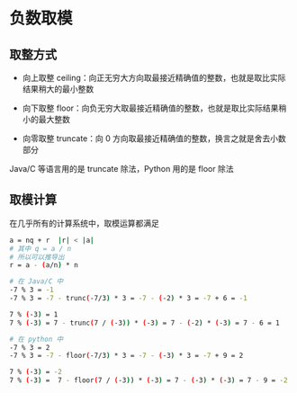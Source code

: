 # 负数取模

## 取整方式

- 向上取整 ceiling：向正无穷大方向取最接近精确值的整数，也就是取比实际结果稍大的最小整数

- 向下取整 floor：向负无穷大取最接近精确值的整数，也就是取比实际结果稍小的最大整数

- 向零取整 truncate：向 0 方向取最接近精确值的整数，换言之就是舍去小数部分

Java/C 等语言用的是 truncate 除法，Python 用的是 floor 除法

## 取模计算

在几乎所有的计算系统中，取模运算都满足

```sh
a = nq + r  |r| < |a|
# 其中 q = a / n
# 所以可以推导出
r = a - (a/n) * n

# 在 Java/C 中
-7 % 3 = -1
-7 % 3 = -7 - trunc(-7/3) * 3 = -7 - (-2) * 3 = -7 + 6 = -1

7 % (-3) = 1
7 % (-3) = 7 - trunc(7 / (-3)) * (-3) = 7 - (-2) * (-3) = 7 - 6 = 1

# 在 python 中
-7 % 3 = 2
-7 % 3 = -7 - floor(-7/3) * 3 = -7 - (-3) * 3 = -7 + 9 = 2

7 % (-3) = -2
7 % (-3) =  7 - floor(7 / (-3)) * (-3) = 7 - (-3) * (-3) = 7 - 9 = -2
```

